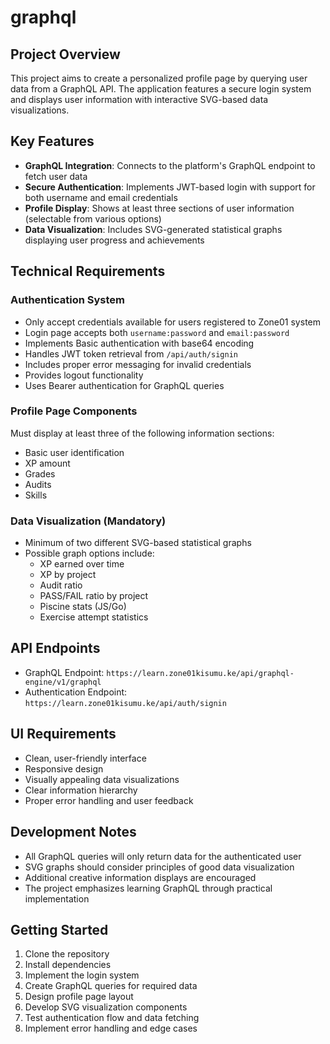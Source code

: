 # graphql

## Project Overview

This project aims to create a personalized profile page by querying user data from a GraphQL API. The application features a secure login system and displays user information with interactive SVG-based data visualizations.

## Key Features

- **GraphQL Integration**: Connects to the platform's GraphQL endpoint to fetch user data
- **Secure Authentication**: Implements JWT-based login with support for both username and email credentials
- **Profile Display**: Shows at least three sections of user information (selectable from various options)
- **Data Visualization**: Includes SVG-generated statistical graphs displaying user progress and achievements

## Technical Requirements

### Authentication System
- Only accept credentials available for users registered to Zone01 system
- Login page accepts both `username:password` and `email:password`
- Implements Basic authentication with base64 encoding
- Handles JWT token retrieval from `/api/auth/signin`
- Includes proper error messaging for invalid credentials
- Provides logout functionality
- Uses Bearer authentication for GraphQL queries

### Profile Page Components
Must display at least three of the following information sections:
- Basic user identification
- XP amount
- Grades
- Audits
- Skills

### Data Visualization (Mandatory)
- Minimum of two different SVG-based statistical graphs
- Possible graph options include:
  - XP earned over time
  - XP by project
  - Audit ratio
  - PASS/FAIL ratio by project
  - Piscine stats (JS/Go)
  - Exercise attempt statistics

## API Endpoints
- GraphQL Endpoint: `https://learn.zone01kisumu.ke/api/graphql-engine/v1/graphql`
- Authentication Endpoint: `https://learn.zone01kisumu.ke/api/auth/signin`

## UI Requirements
- Clean, user-friendly interface
- Responsive design
- Visually appealing data visualizations
- Clear information hierarchy
- Proper error handling and user feedback

## Development Notes
- All GraphQL queries will only return data for the authenticated user
- SVG graphs should consider principles of good data visualization
- Additional creative information displays are encouraged
- The project emphasizes learning GraphQL through practical implementation

## Getting Started

1. Clone the repository
2. Install dependencies
3. Implement the login system
4. Create GraphQL queries for required data
5. Design profile page layout
6. Develop SVG visualization components
7. Test authentication flow and data fetching
8. Implement error handling and edge cases